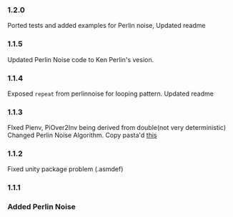### 1.2.0

Ported tests and added examples for Perlin noise,
Updated readme

### 1.1.5

Updated Perlin Noise code to Ken Perlin's vesion.

### 1.1.4

Exposed `repeat` from perlinnoise for looping pattern.
Updated readme

### 1.1.3

FIxed Pienv, PiOver2Inv being derived from double(not very deterministic)
Changed Perlin Noise Algorithm. Copy pasta'd [this](https://gist.github.com/Flafla2/1a0b9ebef678bbce3215)

### 1.1.2

Fixed unity package problem (.asmdef)

### 1.1.1

### Added Perlin Noise
